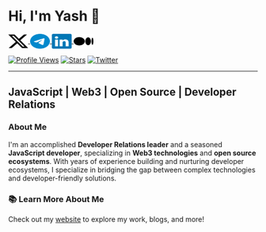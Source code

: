 # Hi, I'm Yash 👋

<p>
    <a href="https://www.x.com/yashovardhan/" target="blank">
        <img align="center" src="https://raw.githubusercontent.com/CLorant/readme-social-icons/main/medium/colored/twitter-x.svg" alt="Twitter" height="30" width="40" />
    </a>
    <a href="https://t.me/yashweb3">
        <img align="center" src="https://raw.githubusercontent.com/CLorant/readme-social-icons/main/medium/colored/telegram.svg" alt="Telegram" height="30" width="40" />
    </a>
    <a href="https://www.linkedin.com/in/yashovardhanagrawal/" target="blank">
        <img align="center" src="https://raw.githubusercontent.com/CLorant/readme-social-icons/main/medium/colored/linkedin.svg" alt="LinkedIn" height="30" width="40" />
    </a>
    <a href="https://medium.com/@yashovardhana" target="blank">
        <img align="center" src="https://raw.githubusercontent.com/CLorant/readme-social-icons/main/medium/colored/medium.svg" alt="Medium" height="30" width="40" />
    </a>
</p>

[![Profile Views](https://komarev.com/ghpvc/?username=yashovardhan)](https://yashovardhan.dev)
[![Stars](https://img.shields.io/github/stars/yashovardhan)](https://yashovardhan.dev)
[![Twitter](https://img.shields.io/twitter/follow/yashovardhan)](https://twitter.com/yashovardhan)

---

## JavaScript | Web3 | Open Source | Developer Relations

### About Me

I'm an accomplished **Developer Relations leader** and a seasoned **JavaScript developer**, specializing in **Web3 technologies** and **open source ecosystems**. With years of experience building and nurturing developer ecosystems, I specialize in bridging the gap between complex technologies and developer-friendly solutions.

### 📚 Learn More About Me

Check out my [website](https://yashovardhan.dev) to explore my work, blogs, and more!
